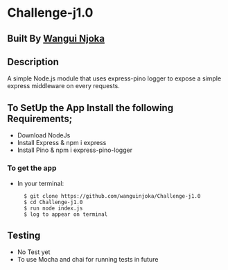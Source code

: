# Challenge-j1.0

## Built By [Wangui Njoka](https://github.com/wanguinjoka/)

## Description
A simple Node.js module that uses express-pino logger to expose a simple express middleware on every requests.


## To SetUp the App Install the following Requirements;

* Download NodeJs 
* Install Express & npm i express
* Install Pino & npm i express-pino-logger

### To get the app
* In your terminal:

        $ git clone https://github.com/wanguinjoka/Challenge-j1.0
        $ cd Challenge-j1.0
        $ run node index.js
        $ log to appear on terminal
       

## Testing 
* No Test yet
* To use Mocha and chai for  running tests in future
